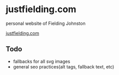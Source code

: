# justfielding.com
personal website of Fielding Johnston

[justfielding.com](http://justfielding.com)

## Todo
* fallbacks for all svg images
* general seo practices(alt tags, fallback text, etc)
